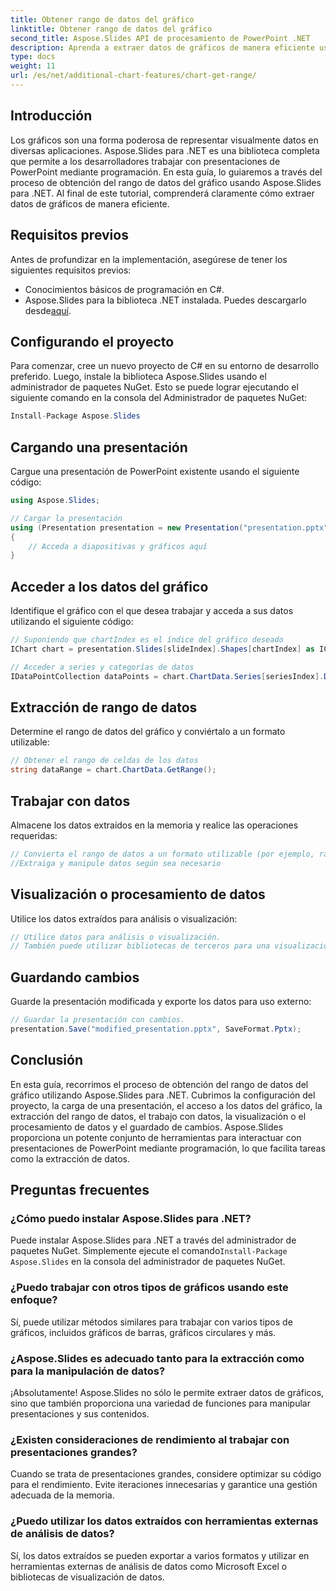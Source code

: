 ```yaml
---
title: Obtener rango de datos del gráfico
linktitle: Obtener rango de datos del gráfico
second_title: Aspose.Slides API de procesamiento de PowerPoint .NET
description: Aprenda a extraer datos de gráficos de manera eficiente usando Aspose.Slides para .NET. Guía paso a paso con ejemplos de código y preguntas frecuentes.
type: docs
weight: 11
url: /es/net/additional-chart-features/chart-get-range/
---
```


## Introducción
Los gráficos son una forma poderosa de representar visualmente datos en diversas aplicaciones. Aspose.Slides para .NET es una biblioteca completa que permite a los desarrolladores trabajar con presentaciones de PowerPoint mediante programación. En esta guía, lo guiaremos a través del proceso de obtención del rango de datos del gráfico usando Aspose.Slides para .NET. Al final de este tutorial, comprenderá claramente cómo extraer datos de gráficos de manera eficiente.

## Requisitos previos
Antes de profundizar en la implementación, asegúrese de tener los siguientes requisitos previos:

- Conocimientos básicos de programación en C#.
- Aspose.Slides para la biblioteca .NET instalada. Puedes descargarlo desde[aquí](https://releases.aspose.com/slides/net).

## Configurando el proyecto
Para comenzar, cree un nuevo proyecto de C# en su entorno de desarrollo preferido. Luego, instale la biblioteca Aspose.Slides usando el administrador de paquetes NuGet. Esto se puede lograr ejecutando el siguiente comando en la consola del Administrador de paquetes NuGet:

```csharp
Install-Package Aspose.Slides
```

## Cargando una presentación
Cargue una presentación de PowerPoint existente usando el siguiente código:

```csharp
using Aspose.Slides;

// Cargar la presentación
using (Presentation presentation = new Presentation("presentation.pptx"))
{
    // Acceda a diapositivas y gráficos aquí
}
```

## Acceder a los datos del gráfico
Identifique el gráfico con el que desea trabajar y acceda a sus datos utilizando el siguiente código:

```csharp
// Suponiendo que chartIndex es el índice del gráfico deseado
IChart chart = presentation.Slides[slideIndex].Shapes[chartIndex] as IChart;

// Acceder a series y categorías de datos
IDataPointCollection dataPoints = chart.ChartData.Series[seriesIndex].DataPoints;
```

## Extracción de rango de datos
Determine el rango de datos del gráfico y conviértalo a un formato utilizable:

```csharp
// Obtener el rango de celdas de los datos
string dataRange = chart.ChartData.GetRange();
```

## Trabajar con datos
Almacene los datos extraídos en la memoria y realice las operaciones requeridas:

```csharp
// Convierta el rango de datos a un formato utilizable (por ejemplo, rango de celdas de Excel)
//Extraiga y manipule datos según sea necesario
```

## Visualización o procesamiento de datos
Utilice los datos extraídos para análisis o visualización:

```csharp
// Utilice datos para análisis o visualización.
// También puede utilizar bibliotecas de terceros para una visualización avanzada.
```

## Guardando cambios
Guarde la presentación modificada y exporte los datos para uso externo:

```csharp
// Guardar la presentación con cambios.
presentation.Save("modified_presentation.pptx", SaveFormat.Pptx);
```

## Conclusión
En esta guía, recorrimos el proceso de obtención del rango de datos del gráfico utilizando Aspose.Slides para .NET. Cubrimos la configuración del proyecto, la carga de una presentación, el acceso a los datos del gráfico, la extracción del rango de datos, el trabajo con datos, la visualización o el procesamiento de datos y el guardado de cambios. Aspose.Slides proporciona un potente conjunto de herramientas para interactuar con presentaciones de PowerPoint mediante programación, lo que facilita tareas como la extracción de datos.

## Preguntas frecuentes

### ¿Cómo puedo instalar Aspose.Slides para .NET?

 Puede instalar Aspose.Slides para .NET a través del administrador de paquetes NuGet. Simplemente ejecute el comando`Install-Package Aspose.Slides` en la consola del administrador de paquetes NuGet.

### ¿Puedo trabajar con otros tipos de gráficos usando este enfoque?

Sí, puede utilizar métodos similares para trabajar con varios tipos de gráficos, incluidos gráficos de barras, gráficos circulares y más.

### ¿Aspose.Slides es adecuado tanto para la extracción como para la manipulación de datos?

¡Absolutamente! Aspose.Slides no sólo le permite extraer datos de gráficos, sino que también proporciona una variedad de funciones para manipular presentaciones y sus contenidos.

### ¿Existen consideraciones de rendimiento al trabajar con presentaciones grandes?

Cuando se trata de presentaciones grandes, considere optimizar su código para el rendimiento. Evite iteraciones innecesarias y garantice una gestión adecuada de la memoria.

### ¿Puedo utilizar los datos extraídos con herramientas externas de análisis de datos?

Sí, los datos extraídos se pueden exportar a varios formatos y utilizar en herramientas externas de análisis de datos como Microsoft Excel o bibliotecas de visualización de datos.